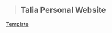 > ## Talia Personal Website

[Template](https://github.com/mrinmoy-hex/Modern-Portfolio-Website-Template)



